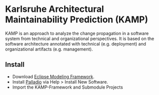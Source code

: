 # Karlsruhe Architectural Maintainability Prediction (KAMP)

KAMP is an approach to analyze the change propagation in a software system from technical and organizational perspectives. It is based on the software architecture annotated with technical (e.g. deployment) and organizational artifacts (e.g. management).

## Install

* Download [Eclipse Modeling Framework](http://www.eclipse.org/downloads/packages/eclipse-modeling-tools/neon3).  
* Install [Palladio](https://sdqweb.ipd.kit.edu/eclipse/palladiosimulator/nightly/) via Help > Install New Software.
* Import the KAMP-Framework and Submodule Projects

